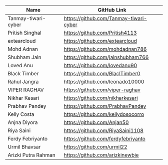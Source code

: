 | Name               | GitHub Link                     | 
| ------------------ | ------------------------------- |
| Tanmay-tiwari-cyber | https://github.com/Tanmay-tiwari-cyber |
| Pritish Singhal     | https://github.com/Pritish4113  |
| extearcloud    | https://github.com/extearcloud |
| Mohd Adnan     | https://github.com/mohdadnan786 |
| Shubham Jain     | https://github.com/jainshubham766 |
| Loved Anu     | https://github.com/lovedanu90 |
| Black Timber     | https://github.com/BlaclTimber0 |
| Rahul Jangra     | https://github.com/leonado10000 |
| VIPER RAGHAV | https://github.com/viper-raghav |
| Nikhar Kesari | https://github.com/nikharkesari |
| Prabhav Pandey | https://github.com/PrabhavPandey |
| Kelly Costa | https://github.com/kellydosocorro |
| Anjna Diyora | https://github.com/Anjan50 |
| Riya Saini |  https://github.com/RiyaSaini1108 |
| Ferdy Febriyanto | https://github.com/ferdyfebriyanto |
| Urmil Bhavsar | https://github.com/urmil22 |
| Arizki Putra Rahman | https://github.com/arizkinewbie |





